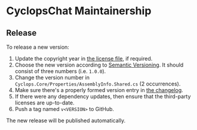 ﻿CyclopsChat Maintainership
==========================

Release
-------

To release a new version:
1. Update the copyright year in [the license file][license], if required.
2. Choose the new version according to [Semantic Versioning][semver]. It should consist of three numbers (i.e. `1.0.0`).
3. Change the version number in `Cyclops.Core/Properties/AssemblyInfo.Shared.cs` (2 occurrences).
4. Make sure there's a properly formed version entry in [the changelog][changelog].
5. If there were any dependency updates, then ensure that the third-party licenses are up-to-date.
6. Push a tag named `v<VERSION>` to GitHub.

The new release will be published automatically.

[changelog]: ./CHANGELOG.md
[license]: ./LICENSE.md
[semver]: https://semver.org/spec/v2.0.0.html
